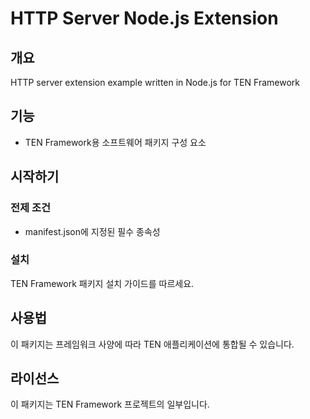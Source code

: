 # HTTP Server Node.js Extension

## 개요

HTTP server extension example written in Node.js for TEN Framework

## 기능

- TEN Framework용 소프트웨어 패키지 구성 요소


## 시작하기

### 전제 조건

- manifest.json에 지정된 필수 종속성

### 설치

TEN Framework 패키지 설치 가이드를 따르세요.

## 사용법

이 패키지는 프레임워크 사양에 따라 TEN 애플리케이션에 통합될 수 있습니다.

## 라이선스

이 패키지는 TEN Framework 프로젝트의 일부입니다.
